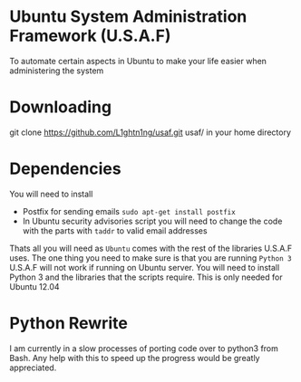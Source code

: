 # Ubuntu System Administration Framework (U.S.A.F)

To automate certain aspects in Ubuntu to make your life easier when administering the system


# Downloading

git clone https://github.com/L1ghtn1ng/usaf.git  usaf/ in your home directory


# Dependencies

You will need to install 

* Postfix for sending emails ```sudo apt-get install postfix```
* In Ubuntu security advisories script you will need to change the code with the parts with ```taddr```
  to valid email addresses

Thats all you will need as ```Ubuntu``` comes with the rest of the libraries U.S.A.F uses. The one thing you need to make sure
is that you are running ```Python 3``` U.S.A.F will not work if running on Ubuntu server. You will need to install
Python 3 and the libraries that the scripts require. This is only needed for Ubuntu 12.04


# Python Rewrite

I am currently in a slow processes of porting code over to python3 from Bash. Any help with this to speed 
up the progress would be greatly appreciated. 
